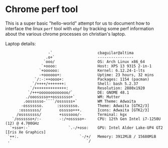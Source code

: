 # Chrome perf tool

This is a super basic "hello-world" attempt for us to document
how to interface the linux `perf` tool with `ebpf` by tracking
some perf information about the various chrome processes on
christian's laptop.


Laptop details:

```
                   -`                    cbaguilar@altima 
                  .o+`                   ---------------- 
                 `ooo/                   OS: Arch Linux x86_64 
                `+oooo:                  Host: XPS 13 9315 2-in-1 
               `+oooooo:                 Kernel: 6.12.24-1-lts 
               -+oooooo+:                Uptime: 23 hours, 32 mins 
             `/:-:++oooo+:               Packages: 1154 (pacman) 
            `/++++/+++++++:              Shell: bash 5.2.37 
           `/++++++++++++++:             Resolution: 2880x1920 
          `/+++ooooooooooooo/`           DE: GNOME 48.1 
         ./ooosssso++osssssso+`          WM: Mutter 
        .oossssso-````/ossssss+`         WM Theme: Adwaita 
       -osssssso.      :ssssssso.        Theme: Adwaita [GTK2/3] 
      :osssssss/        osssso+++.       Icons: Adwaita [GTK2/3] 
     /ossssssss/        +ssssooo/-       Terminal: kgx 
   `/ossssso+/:-        -:/+osssso+-     CPU: 12th Gen Intel i7-1250U (12) @ 4.700GHz 
  `+sso+:-`                 `.-/+oso:    GPU: Intel Alder Lake-UP4 GT2 [Iris Xe Graphics] 
 `++:.                           `-/+/   Memory: 3912MiB / 15680MiB 
 .`                                 `/
                                                                 
                                                                 
```

